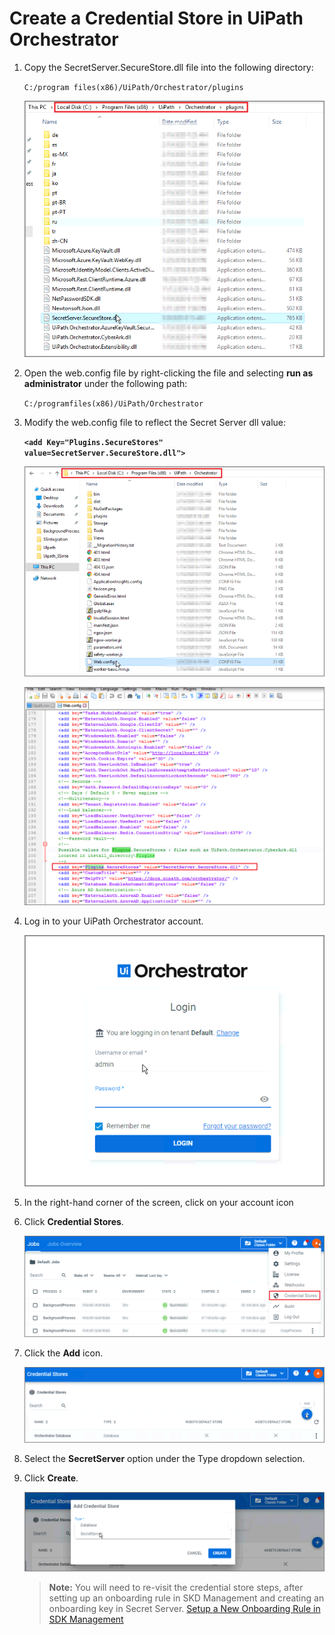 [title]: # (Create a Credential Store in UiPath Orchestrator)
[tags]: # (credential store)
[priority]: # (302)
# Create a Credential Store in UiPath Orchestrator

1. Copy the SecretServer.SecureStore.dll file into the following directory: 

   `C:/program files(x86)/UiPath/Orchestrator/plugins`

   ![Copy](images/config1.png)

1. Open the web.config file by right-clicking the file and selecting __run as administrator__ under the following path:

   `C:/programfiles(x86)/UiPath/Orchestrator`

1. Modify the web.config file to reflect the Secret Server dll value:

   __`<add Key="Plugins.SecureStores" value=SecretServer.SecureStore.dll">`__

   ![Web.config](images/config3.png)

   ![Web.config](images/config2.png)
1. Log in to your UiPath Orchestrator account.

   ![Log in](images/config4.png)
1. In the right-hand corner of the screen, click on your account icon
1. Click __Credential Stores__.

   ![Credential Stores](images/config5.png)
1. Click the __Add__ icon.

   ![Add](images/config6.png)
1. Select the __SecretServer__ option under the Type dropdown selection.
1. Click __Create__.

   ![Create](images/config7.png)

   >**Note:** You will need to re-visit the credential store steps, after setting up an onboarding rule in SKD Management and creating an onboarding key in Secret Server. [Setup a New Onboarding Rule in SDK Management](setup-onboarding-rule-sdk.md)